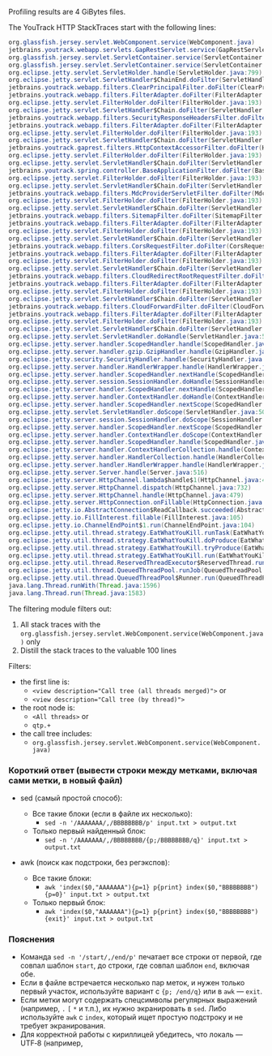 Profiling results are 4 GiBytes files.

The YouTrack HTTP StackTraces start with the following lines:

```java
org.glassfish.jersey.servlet.WebComponent.service(WebComponent.java)
jetbrains.youtrack.webapp.servlets.GapRestServlet.service(GapRestServlet.kt:85)
org.glassfish.jersey.servlet.ServletContainer.service(ServletContainer.java:319)
org.glassfish.jersey.servlet.ServletContainer.service(ServletContainer.java:205)
org.eclipse.jetty.servlet.ServletHolder.handle(ServletHolder.java:799)
org.eclipse.jetty.servlet.ServletHandler$ChainEnd.doFilter(ServletHandler.java:1656)
jetbrains.youtrack.webapp.filters.ClearPrincipalFilter.doFilter(ClearPrincipalFilter.kt:16)
jetbrains.youtrack.webapp.filters.FilterAdapter.doFilter(FilterAdapter.kt:45)
org.eclipse.jetty.servlet.FilterHolder.doFilter(FilterHolder.java:193)
org.eclipse.jetty.servlet.ServletHandler$Chain.doFilter(ServletHandler.java:1626)
jetbrains.youtrack.webapp.filters.SecurityResponseHeadersFilter.doFilter(SecurityResponseHeadersFilter.kt:29)
jetbrains.youtrack.webapp.filters.FilterAdapter.doFilter(FilterAdapter.kt:45)
org.eclipse.jetty.servlet.FilterHolder.doFilter(FilterHolder.java:193)
org.eclipse.jetty.servlet.ServletHandler$Chain.doFilter(ServletHandler.java:1626)
jetbrains.youtrack.gaprest.filters.HttpContextAccessorFilter.doFilter(HttpContextAccessorFilter.kt:22)
org.eclipse.jetty.servlet.FilterHolder.doFilter(FilterHolder.java:193)
org.eclipse.jetty.servlet.ServletHandler$Chain.doFilter(ServletHandler.java:1626)
jetbrains.youtrack.spring.controller.BaseApplicationFilter.doFilter(BaseApplicationFilter.kt:23)
org.eclipse.jetty.servlet.FilterHolder.doFilter(FilterHolder.java:193)
org.eclipse.jetty.servlet.ServletHandler$Chain.doFilter(ServletHandler.java:1626)
jetbrains.youtrack.webapp.filters.MdcProviderServletFilter.doFilter(MdcProviderServletFilter.kt:17)
org.eclipse.jetty.servlet.FilterHolder.doFilter(FilterHolder.java:193)
org.eclipse.jetty.servlet.ServletHandler$Chain.doFilter(ServletHandler.java:1626)
jetbrains.youtrack.webapp.filters.SitemapFilter.doFilter(SitemapFilter.kt:16)
jetbrains.youtrack.webapp.filters.FilterAdapter.doFilter(FilterAdapter.kt:45)
org.eclipse.jetty.servlet.FilterHolder.doFilter(FilterHolder.java:193)
org.eclipse.jetty.servlet.ServletHandler$Chain.doFilter(ServletHandler.java:1626)
jetbrains.youtrack.webapp.filters.CorsRequestFilter.doFilter(CorsRequestFilter.kt:59)
jetbrains.youtrack.webapp.filters.FilterAdapter.doFilter(FilterAdapter.kt:45)
org.eclipse.jetty.servlet.FilterHolder.doFilter(FilterHolder.java:193)
org.eclipse.jetty.servlet.ServletHandler$Chain.doFilter(ServletHandler.java:1626)
jetbrains.youtrack.webapp.filters.CloudRedirectRootRequestFilter.doFilter(CloudRedirectRootRequestFilter.kt:14)
jetbrains.youtrack.webapp.filters.FilterAdapter.doFilter(FilterAdapter.kt:45)
org.eclipse.jetty.servlet.FilterHolder.doFilter(FilterHolder.java:193)
org.eclipse.jetty.servlet.ServletHandler$Chain.doFilter(ServletHandler.java:1626)
jetbrains.youtrack.webapp.filters.CloudForwardFilter.doFilter(CloudForwardFilter.kt:15)
jetbrains.youtrack.webapp.filters.FilterAdapter.doFilter(FilterAdapter.kt:45)
org.eclipse.jetty.servlet.FilterHolder.doFilter(FilterHolder.java:193)
org.eclipse.jetty.servlet.ServletHandler$Chain.doFilter(ServletHandler.java:1626)
org.eclipse.jetty.servlet.ServletHandler.doHandle(ServletHandler.java:552)
org.eclipse.jetty.server.handler.ScopedHandler.handle(ScopedHandler.java:143)
org.eclipse.jetty.server.handler.gzip.GzipHandler.handle(GzipHandler.java:772)
org.eclipse.jetty.security.SecurityHandler.handle(SecurityHandler.java:600)
org.eclipse.jetty.server.handler.HandlerWrapper.handle(HandlerWrapper.java:127)
org.eclipse.jetty.server.handler.ScopedHandler.nextHandle(ScopedHandler.java:235)
org.eclipse.jetty.server.session.SessionHandler.doHandle(SessionHandler.java:1624)
org.eclipse.jetty.server.handler.ScopedHandler.nextHandle(ScopedHandler.java:233)
org.eclipse.jetty.server.handler.ContextHandler.doHandle(ContextHandler.java:1440)
org.eclipse.jetty.server.handler.ScopedHandler.nextScope(ScopedHandler.java:188)
org.eclipse.jetty.servlet.ServletHandler.doScope(ServletHandler.java:505)
org.eclipse.jetty.server.session.SessionHandler.doScope(SessionHandler.java:1594)
org.eclipse.jetty.server.handler.ScopedHandler.nextScope(ScopedHandler.java:186)
org.eclipse.jetty.server.handler.ContextHandler.doScope(ContextHandler.java:1355)
org.eclipse.jetty.server.handler.ScopedHandler.handle(ScopedHandler.java:141)
org.eclipse.jetty.server.handler.ContextHandlerCollection.handle(ContextHandlerCollection.java:234)
org.eclipse.jetty.server.handler.HandlerCollection.handle(HandlerCollection.java:146)
org.eclipse.jetty.server.handler.HandlerWrapper.handle(HandlerWrapper.java:127)
org.eclipse.jetty.server.Server.handle(Server.java:516)
org.eclipse.jetty.server.HttpChannel.lambda$handle$1(HttpChannel.java:487)
org.eclipse.jetty.server.HttpChannel.dispatch(HttpChannel.java:732)
org.eclipse.jetty.server.HttpChannel.handle(HttpChannel.java:479)
org.eclipse.jetty.server.HttpConnection.onFillable(HttpConnection.java:277)
org.eclipse.jetty.io.AbstractConnection$ReadCallback.succeeded(AbstractConnection.java:311)
org.eclipse.jetty.io.FillInterest.fillable(FillInterest.java:105)
org.eclipse.jetty.io.ChannelEndPoint$1.run(ChannelEndPoint.java:104)
org.eclipse.jetty.util.thread.strategy.EatWhatYouKill.runTask(EatWhatYouKill.java:338)
org.eclipse.jetty.util.thread.strategy.EatWhatYouKill.doProduce(EatWhatYouKill.java:315)
org.eclipse.jetty.util.thread.strategy.EatWhatYouKill.tryProduce(EatWhatYouKill.java:173)
org.eclipse.jetty.util.thread.strategy.EatWhatYouKill.run(EatWhatYouKill.java:131)
org.eclipse.jetty.util.thread.ReservedThreadExecutor$ReservedThread.run(ReservedThreadExecutor.java:409)
org.eclipse.jetty.util.thread.QueuedThreadPool.runJob(QueuedThreadPool.java:883)
org.eclipse.jetty.util.thread.QueuedThreadPool$Runner.run(QueuedThreadPool.java:1034)
java.lang.Thread.runWith(Thread.java:1596)
java.lang.Thread.run(Thread.java:1583)
```

The filtering module filters out:
1. All stack traces with the `org.glassfish.jersey.servlet.WebComponent.service(WebComponent.java)` only
2. Distill the stack traces to the valuable 100 lines

Filters:
- the first line is:
  - `<view description="Call tree (all threads merged)">` or
  - `<view description="Call tree (by thread)">`
- the root node is:
  - `<All threads>` or
  - `qtp.+`
- the call tree includes:
  - `org.glassfish.jersey.servlet.WebComponent.service(WebComponent.java)`

### Короткий ответ (вывести строки между метками, включая сами метки, в новый файл)

- sed (самый простой способ):
  - Все такие блоки (если в файле их несколько):
    - `sed -n '/ААААААА/,/BBBBBBBB/p' input.txt > output.txt`
  - Только первый найденный блок:
    - `sed -n '/ААААААА/,/BBBBBBBB/{p;/BBBBBBBB/q}' input.txt > output.txt`

- awk (поиск как подстроки, без регэкспов):
  - Все такие блоки:
    - `awk 'index($0,"ААААААА"){p=1} p{print} index($0,"BBBBBBBB"){p=0}' input.txt > output.txt`
  - Только первый блок:
    - `awk 'index($0,"ААААААА"){p=1} p{print} index($0,"BBBBBBBB"){exit}' input.txt > output.txt`

### Пояснения
- Команда `sed -n '/start/,/end/p'` печатает все строки от первой, где совпал шаблон `start`, до строки, где совпал шаблон `end`, включая обе.
- Если в файле встречается несколько пар меток, и нужен только первый участок, используйте вариант с `{p; /end/q}` или в `awk` — `exit`.
- Если метки могут содержать спецсимволы регулярных выражений (например, `.` `[` `*` и т.п.), их нужно экранировать в `sed`. Либо используйте `awk` с `index`, который ищет простую подстроку и не требует экранирования.
- Для корректной работы с кириллицей убедитесь, что локаль — UTF‑8 (например,
